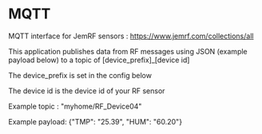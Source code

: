 # MQTT

MQTT interface for JemRF sensors : https://www.jemrf.com/collections/all

This application publishes data from RF messages using JSON (example payload below)
to a topic of [device_prefix]_[device id]

The device_prefix is set in the config below

The device id is the device id of your RF sensor


Example topic  : "myhome/RF_Device04"

Example payload: {"TMP": "25.39", "HUM": "60.20"}
